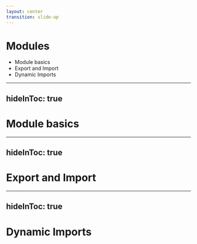 ```yaml
---
layout: center
transition: slide-up
---
```


# Modules
<div mt-2 />

- Module basics
- Export and Import
- Dynamic Imports


---
hideInToc: true
---

# Module basics

---
hideInToc: true
---

# Export and Import

---
hideInToc: true
---

# Dynamic Imports
